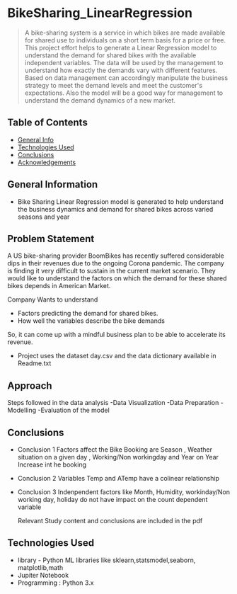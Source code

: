 # BikeSharing_LinearRegression

> A bike-sharing system is a service in which bikes are made available for shared use to individuals on a short term basis for a price or free.
This project effort helps to generate a Linear Regression model to understand the demand for shared bikes with the available independent variables. The data will be used by the management to understand how exactly the demands vary with different features. Based on data management can accordingly manipulate the business strategy to meet the demand levels and meet the customer's expectations. Also the model will be a good way for management to understand the demand dynamics of a new market. 


## Table of Contents
* [General Info](#general-information)
* [Technologies Used](#technologies-used)
* [Conclusions](#conclusions)
* [Acknowledgements](#acknowledgements)

<!-- You can include any other section that is pertinent to your problem -->

## General Information
- Bike Sharing Linear Regression model is generated to help understand the business dynamics and demand for shared bikes across varied seasons and year

## Problem Statement
A US bike-sharing provider BoomBikes has recently suffered considerable dips in their revenues due to the ongoing Corona pandemic. The company is finding it very difficult to sustain in the current market scenario. They would like to understand the factors on which the demand for these shared bikes depends in American Market.

Company Wants to understand
* Factors predicting the demand for shared bikes.
* How well the variables describe the bike demands

So, it can come up with a mindful business plan to be able to accelerate its revenue.

- Project uses the dataset day.csv and the data dictionary available in Readme.txt

## Approach
Steps followed in the data analysis
-Data Visualization
-Data Preparation
-Modelling
-Evaluation of the model


## Conclusions
- Conclusion 1 
  Factors affect the Bike Booking are Season , Weather situation on a given day , Working/Non workingday and Year on Year Increase int he booking
- Conclusion 2 
  Variables Temp and ATemp have a colinear relationship
- Conclusion 3 
  Indenpendent factors like Month, Humidity, workinday/Non working day, holiday do not have impact on the count dependent variable
  
  Relevant Study content and conclusions are included in the pdf

## Technologies Used
- library - Python ML libraries like sklearn,statsmodel,seaborn, matplotlib,math
- Jupiter Notebook
- Programming : Python 3.x
